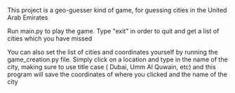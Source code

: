 This project is a geo-guesser kind of game, for guessing cities in the United Arab Emirates

Run main.py to play the game. Type "exit" in order to quit and get a list of cities which you have missed

You can also set the list of cities and coordinates yourself by running the game_creation.py file. Simply click on a location and type in the name of the city, making sure to use title case ( Dubai, Umm Al Quwain, etc) and this program will save the coordinates of where you clicked and the name of the city

